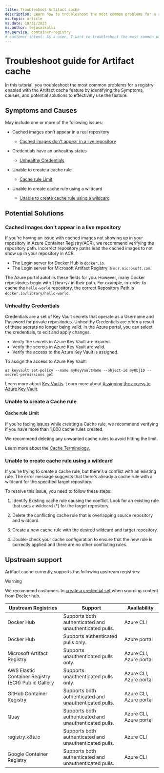 ```yaml
---
title: Troubleshoot Artifact cache
description: Learn how to troubleshoot the most common problems for a registry enabled with the Artifact cache feature.
ms.topic: article
ms.date: 10/31/2023
ms.author: tejaswikolli
ms.service: container-registry
# customer intent: As a user, I want to troubleshoot the most common problems for a registry enabled with the Artifact cache feature so that I can effectively use the feature.
---
```


# Troubleshoot guide for Artifact cache 

In this tutorial, you troubleshoot the most common problems for a registry enabled with the Artifact cache feature by identifying the Symptoms, causes, and potential solutions to effectively use the feature.

## Symptoms and Causes

May include one or more of the following issues: 

- Cached images don't appear in a real repository 
  - [Cached images don't appear in a live repository](troubleshoot-artifact-cache.md#cached-images-dont-appear-in-a-live-repository) 

- Credentials have an unhealthy status
  - [Unhealthy Credentials](troubleshoot-artifact-cache.md#unhealthy-credentials)

- Unable to create a cache rule
  - [Cache rule Limit](troubleshoot-artifact-cache.md#cache-rule-limit)

- Unable to create cache rule using a wildcard
  - [Unable to create cache rule using a wildcard](troubleshoot-artifact-cache.md#unable-to-create-cache-rule-using-a-wildcard)

## Potential Solutions

### Cached images don't appear in a live repository 

If you're having an issue with cached images not showing up in your repository in Azure Container Registry(ACR), we recommend verifying the repository path. Incorrect repository paths lead the cached images to not show up in your repository in ACR.  

- The Login server for Docker Hub is `docker.io`.
- The Login server for Microsoft Artifact Registry is `mcr.microsoft.com`.

The Azure portal autofills these fields for you. However, many Docker repositories begin with `library/` in their path. For example, in-order to cache the `hello-world` repository, the correct Repository Path is `docker.io/library/hello-world`. 

### Unhealthy Credentials 

Credentials are a set of Key Vault secrets that operate as a Username and Password for private repositories. Unhealthy Credentials are often a result of these secrets no longer being valid. In the Azure portal, you can select the credentials, to edit and apply changes.

- Verify the secrets in Azure Key Vault are expired. 
- Verify the secrets in Azure Key Vault are valid.
- Verify the access to the Azure Key Vault is assigned.

To assign the access to Azure Key Vault:

```azurecli-interactive
az keyvault set-policy --name myKeyVaultName --object-id myObjID --secret-permissions get
```

Learn more about [Key Vaults][create-and-store-keyvault-credentials].
Learn more about [Assigning the access to Azure Key Vault][az-keyvault-set-policy].

### Unable to create a Cache rule

#### Cache rule Limit

If you're facing issues while creating a Cache rule, we recommend verifying if you have more than 1,000 cache rules created. 

We recommend deleting any unwanted cache rules to avoid hitting the limit. 

Learn more about the [Cache Terminology.](container-registry-artifact-cache.md#terminology)


### Unable to create cache rule using a wildcard

If you're trying to create a cache rule, but there's a conflict with an existing rule. The error message suggests that there's already a cache rule with a wildcard for the specified target repository.

To resolve this issue, you need to follow these steps:

1. Identify Existing cache rule causing the conflict. Look for an existing rule that uses a wildcard (*) for the target repository.

1. Delete the conflicting cache rule that is overlapping source repository and wildcard. 

1. Create a new cache rule with the desired wildcard and target repository.

1. Double-check your cache configuration to ensure that the new rule is correctly applied and there are no other conflicting rules.

## Upstream support 

Artifact cache currently supports the following upstream registries:

>[!WARNING]
> We recommend customers to [create a credential set](container-registry-artifact-cache.md#create-new-credentials) when sourcing content from Docker hub.

| Upstream Registries                          | Support                                                  | Availability             |
|----------------------------------------------|----------------------------------------------------------|--------------------------|
| Docker Hub                                   | Supports both authenticated and unauthenticated pulls.   | Azure CLI                |
| Docker Hub                                   | Supports authenticated pulls only.                       | Azure portal             |
| Microsoft Artifact Registry                  | Supports unauthenticated pulls only.                     | Azure CLI, Azure portal  |
| AWS Elastic Container Registry (ECR) Public Gallery | Supports unauthenticated pulls only.              | Azure CLI, Azure portal  |
| GitHub Container Registry                    | Supports both authenticated and unauthenticated pulls.   | Azure CLI, Azure portal  |
| Quay                                         | Supports both authenticated and unauthenticated pulls.   | Azure CLI, Azure portal  |
| registry.k8s.io                              | Supports both authenticated and unauthenticated pulls.   | Azure CLI                |
| Google Container Registry                    | Supports both authenticated and unauthenticated pulls.   | Azure CLI                |

<!-- LINKS - External -->
[create-and-store-keyvault-credentials]:../key-vault/secrets/quick-create-portal.md

[az-keyvault-set-policy]: ../key-vault/general/assign-access-policy.md#assign-an-access-policy

